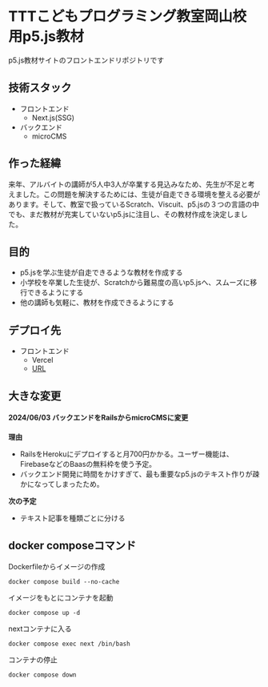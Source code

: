 # TTTこどもプログラミング教室岡山校用p5.js教材
p5.js教材サイトのフロントエンドリポジトリです

## 技術スタック
- フロントエンド
    - Next.js(SSG)
- バックエンド
    - microCMS

## 作った経緯
来年、アルバイトの講師が5人中3人が卒業する見込みなため、先生が不足と考えました。この問題を解決するためには、生徒が自走できる環境を整える必要があります。そして、教室で扱っているScratch、Viscuit、p5.jsの３つの言語の中でも、まだ教材が充実していないp5.jsに注目し、その教材作成を決定しました。

## 目的
- p5.jsを学ぶ生徒が自走できるような教材を作成する
- 小学校を卒業した生徒が、Scratchから難易度の高いp5.jsへ、スムーズに移行できるようにする
- 他の講師も気軽に、教材を作成できるようにする

## デプロイ先
- フロントエンド
    - Vercel
    - [URL](https://p5js-ttt.vercel.app)

## 大きな変更
#### 2024/06/03 バックエンドをRailsからmicroCMSに変更
**理由**
- RailsをHerokuにデプロイすると月700円かかる。ユーザー機能は、FirebaseなどのBaasの無料枠を使う予定。
- バックエンド開発に時間をかけすぎて、最も重要なp5.jsのテキスト作りが疎かになってしまったため。

**次の予定**
- テキスト記事を種類ごとに分ける

## docker composeコマンド

Dockerfileからイメージの作成
```shell
docker compose build --no-cache
```

イメージをもとにコンテナを起動
```shell
docker compose up -d
```

nextコンテナに入る
```shell
docker compose exec next /bin/bash
```

コンテナの停止
```shell
docker compose down
```